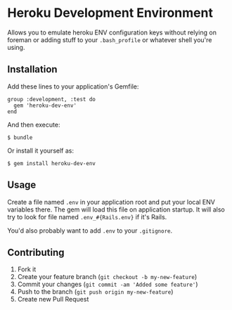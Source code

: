 # Heroku Development Environment

Allows you to emulate heroku ENV configuration keys without relying on foreman or adding stuff to your `.bash_profile` or whatever shell you're using.

## Installation

Add these lines to your application's Gemfile:

    group :development, :test do
      gem 'heroku-dev-env'
    end

And then execute:

    $ bundle

Or install it yourself as:

    $ gem install heroku-dev-env

## Usage

Create a file named `.env` in your application root and put your local ENV variables there.
The gem will load this file on application startup. It will also try to look for file named 
`.env_#{Rails.env}` if it's Rails. 

You'd also probably want to add `.env` to your `.gitignore`.

## Contributing

1. Fork it
2. Create your feature branch (`git checkout -b my-new-feature`)
3. Commit your changes (`git commit -am 'Added some feature'`)
4. Push to the branch (`git push origin my-new-feature`)
5. Create new Pull Request
